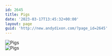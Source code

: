 ```yaml
---
id: 2645
title: Pigs
date: '2023-03-17T13:45:32+00:00'
layout: page
guid: 'http://new.andydixon.com/?page_id=2645'
---
```


![Pigs](https://i0.wp.com/assets.g8x2.ldn.idrivee2-23.com/posters/Pigs%2001.jpg?w=1200&ssl=1 "Pigs")  
![Pigs](https://i0.wp.com/assets.g8x2.ldn.idrivee2-23.com/posters/Pigs%2002.jpg?w=1200&ssl=1 "Pigs")